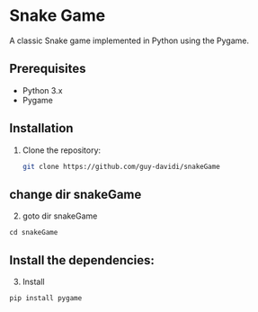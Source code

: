 # Snake Game

A classic Snake game implemented in Python using the Pygame.

## Prerequisites
- Python 3.x
- Pygame

## Installation
1. Clone the repository:
   ```bash
   git clone https://github.com/guy-davidi/snakeGame

## change dir snakeGame
2. goto dir snakeGame
```
cd snakeGame
```

## Install the dependencies:
3. Install
```
pip install pygame
```
